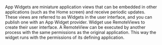 App Widgets are miniature application views that can be embedded in other applications (such as the Home screen) and receive periodic updates. These views are referred to as Widgets in the user interface, and you can publish one with an App Widget provider. 
Widget use RemoteViews to create their user interface. A RemoteView can be executed by another process with the same permissions as the original application. This way the widget runs with the permissions of its defining application.

